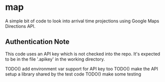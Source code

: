 # map

A simple bit of code to look into arrival time projections using
Google Maps Directions API.

## Authentication Note
This code uses an API key which is not checked into the repo.  It's expected to
be in the file '.apikey' in the working directory.

TODO() add environment var support for API key too
TODO() make the API setup a library shared by the test code
TODO() make some testing 

